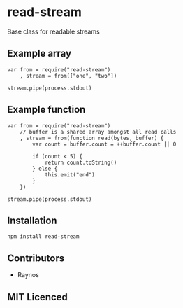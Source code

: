 # read-stream

Base class for readable streams

## Example array

```
var from = require("read-stream")
    , stream = from(["one", "two"])

stream.pipe(process.stdout)
```

## Example function

```
var from = require("read-stream")
    // buffer is a shared array amongst all read calls
    , stream = from(function read(bytes, buffer) {
        var count = buffer.count = ++buffer.count || 0

        if (count < 5) {
            return count.toString()    
        } else {
            this.emit("end")
        }
    })

stream.pipe(process.stdout)
```

## Installation

`npm install read-stream`

## Contributors

 - Raynos

## MIT Licenced